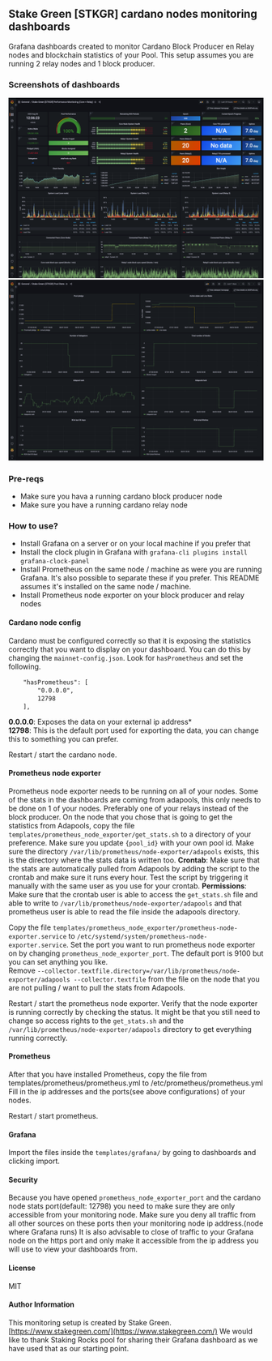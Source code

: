 ## Stake Green [STKGR] cardano nodes monitoring dashboards
Grafana dashboards created to monitor Cardano Block Producer en Relay nodes and blockchain statistics of your Pool. This setup assumes you are running 2 relay nodes and 1 block producer. 

### Screenshots of dashboards
![image](./assets/performance_stats_stake_green.png)
![image](./assets/pool_stats_stake_green.png)

### Pre-reqs
- Make sure you hava a running cardano block producer node
- Make sure you have a running cardano relay node 
 
### How to use?
- Install Grafana on a server or on your local machine if you prefer that
- Install the clock plugin in Grafana with `grafana-cli plugins install grafana-clock-panel`
- Install Prometheus on the same node / machine as were you are running Grafana. It's also possible to separate these if you prefer. This README assumes it's installed on the same node / machine.
- Install Prometheus node exporter on your block producer and relay nodes

#### Cardano node config
Cardano must be configured correctly so that it is exposing the statistics correctly that you want to display on your dashboard. You can do this by changing the `mainnet-config.json`. Look for `hasPrometheus` and set the following. 
```
    "hasPrometheus": [
        "0.0.0.0",
        12798
    ],
```
<strong>0.0.0.0</strong>: Exposes the data on your external ip address*<br>
<strong>12798</strong>: This is the default port used for exporting the data, you can change this to something you can prefer. 

Restart / start the cardano node.

#### Prometheus node exporter
Prometheus node exporter needs to be running on all of your nodes. Some of the stats in the dashboards are coming from adapools, this only needs to be done on 1 of your nodes. Preferably one of your relays instead of the block producer.
On the node that you chose that is going to get the statistics from Adapools, copy the file `templates/prometheus_node_exporter/get_stats.sh` to a directory of your preference. Make sure you update `{pool_id}` with your own pool id.
Make sure the directory `/var/lib/prometheus/node-exporter/adapools` exists, this is the directory where the stats data is written too. 
<strong>Crontab</strong>:
Make sure that the stats are automatically pulled from Adapools by adding the script to the crontab and make sure it runs every hour. Test the script by triggering it manually with the same user as you use for your crontab.
<strong>Permissions</strong>: Make sure that the crontab user is able to access the `get_stats.sh` file and able to write to `/var/lib/prometheus/node-exporter/adapools` and that prometheus user is able to read the file inside the adapools directory. 

Copy the file `templates/prometheus_node_exporter/prometheus-node-exporter.service` to `/etc/systemd/system/prometheus-node-exporter.service`. Set the port you want to run prometheus node exporter on by changing `prometheus_node_exporter_port`. The default port is 9100 but you can set anything you like.  
Remove `--collector.textfile.directory=/var/lib/prometheus/node-exporter/adapools --collector.textfile` from the file on the node that you are not pulling / want to pull the stats from Adapools.

Restart / start the prometheus node exporter. Verify that the node exporter is running correctly by checking the status. It might be that you still need to change so access rights to the `get_stats.sh` and the `/var/lib/prometheus/node-exporter/adapools` directory to get everything running correctly.

#### Prometheus
After that you have installed Prometheus, copy the file from templates/prometheus/prometheus.yml to /etc/prometheus/prometheus.yml
Fill in the ip addresses and the ports(see above configurations) of your nodes.

Restart / start prometheus.

#### Grafana 
Import the files inside the `templates/grafana/` by going to dashboards and clicking import.

#### Security
Because you have opened `prometheus_node_exporter_port` and the cardano node stats port(default: 12798) you need to make sure they are only accessible from your monitoring node. Make sure you deny all traffic from all other sources on these ports then your monitoring node ip address.(node where Grafana runs)
It is also advisable to close of traffic to your Grafana node on the https port and only make it accessible from the ip address you will use to view your dashboards from. 

#### License
MIT

#### Author Information
This monitoring setup is created by Stake Green. [https://www.stakegreen.com/](https://www.stakegreen.com/) We would like to thank Staking Rocks pool for sharing their Grafana dashboard as we have used that as our starting point.
